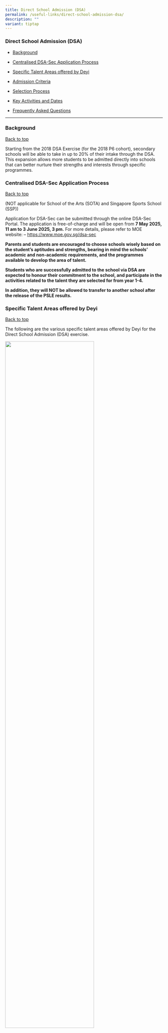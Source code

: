 ```yaml
---
title: Direct School Admission (DSA)
permalink: /useful-links/direct-school-admission-dsa/
description: ""
variant: tiptap
---
```

<h3>Direct School Admission (DSA)</h3>
<ul data-tight="true" class="tight">
<li>
<p><a href="#Background" rel="noopener noreferrer nofollow" target="_blank">Background</a>
</p>
</li>
<li>
<p><a href="#CentralisedDSA-SecApplicationProcess" rel="noopener noreferrer nofollow" target="_blank">Centralised DSA-Sec Application Process</a>
</p>
</li>
<li>
<p><a href="#SpecificTalentAreasofferedbyDeyi" rel="noopener noreferrer nofollow" target="_blank">Specific Talent Areas offered by Deyi</a>
</p>
</li>
<li>
<p><a href="#AdmissionCriteria" rel="noopener noreferrer nofollow" target="_blank">Admission Criteria</a>
</p>
</li>
<li>
<p><a href="#SelectionProcess" rel="noopener noreferrer nofollow" target="_blank">Selection Process</a>
</p>
</li>
<li>
<p><a href="#KeyActivitiesandDates" rel="noopener noreferrer nofollow" target="_blank">Key Activities and Dates</a>
</p>
</li>
<li>
<p><a href="#FrequentlyAskedQuestions" rel="noopener noreferrer nofollow" target="_blank">Frequently Asked Questions</a>
</p>
</li>
</ul>
<hr>
<h3>Background</h3>
<p><a href="#backtotop" rel="noopener noreferrer nofollow" target="_blank">Back to top</a>
</p>
<p>Starting from the 2018 DSA Exercise (for the 2018 P6 cohort), secondary
schools will be able to take in up to 20% of their intake through the DSA.
This expansion allows more students to be admitted directly into schools
that can better nurture their strengths and interests through specific
programmes.</p>
<h3>Centralised DSA-Sec Application Process&nbsp;</h3>
<p><a href="#backtotop" rel="noopener noreferrer nofollow" target="_blank">Back to top</a>
</p>
<p>(NOT applicable for School of the Arts (SOTA) and Singapore Sports School
(SSP))</p>
<p>Application for DSA-Sec can be submitted through the online DSA-Sec Portal.
The application is free-of-charge and will be open from&nbsp;<strong>7 May 2025, 11 am to 3 June 2025, 3 pm.</strong>&nbsp;For
more details, please refer to MOE website:&nbsp;–&nbsp;<a href="https://www.moe.gov.sg/dsa-sec" rel="noopener noreferrer nofollow" target="_blank">https://www.moe.gov.sg/dsa-sec</a>
</p>
<p><strong>Parents and students are encouraged to choose schools wisely based on the student’s aptitudes and strengths, bearing in mind the schools’ academic and non-academic requirements, and the programmes available to develop the area of talent.</strong>
</p>
<p><strong>Students who are successfully admitted to the school via DSA are expected to honour their commitment to the school, and participate in the activities related to the talent they are selected for from year 1-4.</strong>
</p>
<p><strong>In addition, they will NOT be allowed to transfer to another school after the release of the PSLE results.</strong>
</p>
<h3>Specific Talent Areas offered by Deyi</h3>
<p><a href="#backtotop" rel="noopener noreferrer nofollow" target="_blank">Back to top</a>
</p>
<p>The following are the various specific talent areas offered by Deyi for
the Direct School Admission (DSA) exercise.</p>
<div class="isomer-image-wrapper">
<img style="width: 75%;" height="auto" width="100%" alt="" src="/images/Useful Links/2025_DSA_Pic_1a.png">
</div>
<p>The table below gives more details of the specific talent areas offered
by Deyi for the Direct School Admission (DSA) exercise.</p>
<table style="minWidth: 50px">
<colgroup>
<col>
<col>
</colgroup>
<tbody>
<tr>
<th rowspan="1" colspan="1">
<p></p>
</th>
<th rowspan="1" colspan="1">
<p></p>
</th>
</tr>
<tr>
<td rowspan="1" colspan="1">
<p><strong>Visual and Performing Arts</strong>
</p>
</td>
<td rowspan="1" colspan="1">
<p>Since 2005, the Performing Arts have been an area of strength in Deyi.
In 2016, we integrated our arts education programmes with our Learning
for Life Programme (LLP) - NURTURING CONFIDENT COMMUNICATORS AND GRACIOUS
CITIZENS THROUGH THE ARTS. The LLP focuses on real-life experiential learning
to develop students’ character and values through various in-curriculum
Arts programmes such as Drama, Dance, Visual Art and Music.
<br>
<br>To develop every child to the fullest, Deyi aims to bring the Performing
Arts to the entire school population.
<br>
<br>The desired outcomes we envision for all Deyians in the areas of LLP are:
<br>
<br>• To be more culturally aware and appreciative of the various forms of
performing arts;
<br>• To learn at least one 'performing art' skill (i.e. to be able to dance,
act or sing reasonably well);
<br>• To perform in at least one school / public performance.
<br>
<br>Thus Performing Arts @ Deyi is about values inculcation, holistic development
of the child, expanding the common space amidst our rich and diverse cultural
heritage and fostering social responsibility so that our students will
become Active Learners, Gracious Citizens.
<br>
<br>All selected students will be recruited into Visual &amp; Performing Arts-related
CCAs namely, Art Club, School Band, Choir, Movement &amp; Dance, and English
Drama Club for a customised Talent Development Programme.</p>
</td>
</tr>
<tr>
<td rowspan="1" colspan="1">
<p><strong>Language and Humanities</strong> 
<br>
<br>Media/Journalism</p>
</td>
<td rowspan="1" colspan="1">
<p>Deyi's Applied Learning Programme (ALP) – AC3TIVE VOICE BROADCAST JOURNALISM
- commenced in 2016 and introduces students to the basics of Broadcast
Journalism, which develops and strengthens language literacy, critical
thinking and communication skills. The programme covers Mass Communication
&amp; Media, ICT in Information Gathering, and Writing &amp; Presenting.
Students collaborate to produce infographics and videos on a wide range
of topics that are broadcast to the school, thereby experiencing a deeper
engagement with language on authentic platforms to become competent, confident
and effective communicators.
<br>
<br>The desired outcomes we envision for all Deyians in the area of ALP are:
<br>
<br>• To be critical inventive thinkers and effective communicators in the
areas of broadcast and Journalism.
<br>• To be able to produce digital multi-media resources to communicate and
broadcast fact, opinions and perspectives.
<br>• To be able to communicate persuasively through spoken and written media.</p>
</td>
</tr>
<tr>
<td rowspan="1" colspan="1">
<p><strong>Leadership</strong>
</p>
</td>
<td rowspan="1" colspan="1">
<p>Deyi develops leaders who are active contributors to the community, equipped
with 21st century skills, and possess a passion to serve. We seek individuals
who have shown aptitude in service and leadership in their primary schools
or one who has keen interest in community service and would like to lead
in this aspect.
<br>
<br>Students who are selected can expect to have their leadership skills and
values developed through a mentoring programme. They will be paired with
our Student Council Exco members to plan and execute a project to influence
our community in exhibiting kindness. The project will be guided by teachers
in-charged of student leadership and regular reflections will be facilitated
to help them crystalise their learning. They will also be invited for school-based
leadership workshops/camps.
<br>
<br>Our Uniformed Groups (NCC, NPCC &amp; SJB) are all sustained Gold Units
which have achieved outstanding performance in Zonal &amp; National Competitions
[e.g. Precision Drill Squad competition (NCC) and 1st Aid &amp; Home Nursing
competition (SJB).]</p>
</td>
</tr>
<tr>
<td rowspan="1" colspan="1">
<p><strong>Sports and Games</strong>
</p>
</td>
<td rowspan="1" colspan="1">
<p>The Deyi student athlete is a sportsperson of character whose pursuit
of excellence is unwavering. By participating in sports, students can develop
enduring positive character traits and sportsmanship which can prepare
them for future, authentic situations. The Deyi athlete is the embodiment
of the school values - dedication, diligence, determination, discipline,
care and integrity.
<br>
<br>The school has traditionally done well in Zonal and National competitions.
The Basketball Girls team has won the Zonal title 3 times in the past decade.
The Table Tennis (Girls &amp; Boys) have both achieved top 4 placing in
the Zonal tournament. Additionally, our Handball Girls team (made up of
students from the various sports groups) has won the National title a total
of 9 times (Under-15/Under-17 Division) since its inaugural season in 2012.
Our Football Girls qualified for the 2025 NSG League 2 finals and emerged
as League 2 1st Runners-Up in the tournament.
<br>
<br>Student athletes who join our sports development programme can look forward
to many opportunities to represent our school in both MOE-sanctioned and
external competitions. In doing so, Deyi has nurtured many future leaders
who went on to captain their various sports teams in their tertiary institutions
as well as represent Singapore in the various international tournaments.</p>
</td>
</tr>
<tr>
<td rowspan="1" colspan="1">
<p><strong>Science, Technology, Engineering and Mathematics</strong> 
<br>
<br>Robotics</p>
</td>
<td rowspan="1" colspan="1">
<p>Deyi Secondary School is proud to introduce Robotics as a new talent area
for the <strong>Direct School Admission (DSA) programme</strong>. This opportunity
is designed for students with a passion for robotics, programming, and
problem-solving in real-world challenges. Our <strong>Robotics Club</strong> has
consistently demonstrated excellence in national and international competitions.
Notable achievements include:
<br>
<br><strong>Champion – RoboCup Singapore Rescue Line Entry Competition</strong> (2023,
2024)
<br>
<br><strong>Asia-Pacific Winner – RoboCup Rescue Line Entry Competition</strong> (2024,
Qingdao, China)
<br>
<br>By joining Deyi's Robotics programme, students will:
<br>
<br>• Gain hands-on experience in coding, automation, and AI-driven robotics
<br>
<br>• Train under dedicated mentors and participate in top-tier competitions
<br>
<br>• Collaborate with like-minded peers in a vibrant, innovative environment
<br>
<br>We welcome passionate and creative students who aspire to push the boundaries
of robotics technology. <strong>Join us and be part of a winning team that engineers the future!</strong>
</p>
</td>
</tr>
</tbody>
</table>
<h3>Admission Criteria</h3>
<p><a href="#backtotop" rel="noopener noreferrer nofollow" target="_blank">Back to top</a>
</p>
<p><strong>1. Learning Disposition</strong> 
<br>Student must show diligence and positive attitude towards schoolwork.</p>
<p><strong>2. Ability in relevant areas of Specific Talent selected</strong>
</p>
<p><strong>3. Accomplishments in relevant areas of Specific Talent selected</strong> 
<br>Accomplishments in the relevant areas will be taken into consideration.
For example:</p>
<ul data-tight="true" class="tight">
<li>
<p>Achievement in intra-school, inter-schools or equivalent competitions
and performances.&nbsp;</p>
</li>
<li>
<p>Experience of performance, choreography work, scriptwriting, journalistic
work, multi-media production etc.; for class, school, community outreach
concerts, etc. (if any)</p>
</li>
<li>
<p>Participation and level of representation (e.g. school/club/country) in
events (e.g. public concerts, national/international tournaments, Community/Grassroots
events, cultural exchanges, etc.) (if any)</p>
</li>
<li>
<p>Leadership appointments held in CCAs or Student Leadership Groups</p>
</li>
</ul>
<p>Applicants who do not have prior experience may also apply. The school
will assess applicants based on the selection criteria, which may include
assessing the potential of the applicants.</p>
<p><strong>4. Audition/Trial</strong> 
<br>Student must pass an audition/trial, in the relevant areas of Specific
Talent, conducted by the school. The following is a brief description of
the various auditions/trials.
<br>
</p>
<div class="isomer-image-wrapper">
<img style="width: 75%;" height="auto" width="100%" alt="" src="/images/Useful Links/2025_DSA_Pic_2.png">
</div>
<p>Trials and auditions will usually be conducted on <strong>Tuesdays</strong> and <strong>Thursdays</strong> as
these are the school’s designated CCA Days.</p>
<p><strong>5. Panel Interview</strong> 
<br>Student must pass an interview conducted by a panel made up of:&nbsp;<u>Vice–Principal,&nbsp;HOD/SH&nbsp;</u> of
the relevant talent area (e.g. Aesthetics, English, Student Leadership
Physical Education) and the&nbsp;<u> CCA Teacher-In-Charge </u>&nbsp;of
the specific talent area.</p>
<p><strong>Please note that meeting all the criteria does not guarantee the student will be shortlisted/given an offer.</strong>
</p>
<h3>Selection Process</h3>
<p>The selection criteria and process for the talent areas&nbsp;will&nbsp;be
updated by early-May. For more information on DSA-Sec, please refer to
the MOE website at&nbsp;<a href="https://www.moe.gov.sg/dsa-sec" rel="noopener noreferrer nofollow" target="_blank">https://www.moe.gov.sg/dsa-sec</a>
</p>
<p><strong>Stage 1 – Short-listing</strong> 
<br>Candidates will first be short-listed based on&nbsp;<strong>Criteria 1–3</strong>.
All shortlisted candidates after Stage 1 will be informed by&nbsp;<strong>25 July 2025</strong>&nbsp;of
their interview and audition dates. Non-shortlisted candidates will also
be informed that they are unsuccessful in their application.</p>
<p><strong>Stage 2 – Audition/Trial</strong> 
<br>Short-listed candidates will be required to undergo an audition/trial.</p>
<p><strong>Stage 3 – Panel Interview</strong> 
<br>Shortlisted candidates will be interviewed by a panel made up of:&nbsp;<u> Vice–Principal,&nbsp;HOD/SH </u>&nbsp;of
the relevant talent area (e.g. Aesthetics, English, Student Leadership,
Physical Education) and the&nbsp;<u> CCA Teacher-In-Charge </u>&nbsp;of
the specific talent area.</p>
<p>After Stage 2 (Audition/Trial) and Stage 3 (Panel Interview), the results
will be compiled and all shortlisted candidates will be notified between
25 Aug and 4 Sep 2025&nbsp;if they have been given a Confirmed Offer, put
on the Waiting List or if the school is unable to offer them a place.</p>
<p>Those given a Confirmed Offer are guaranteed a place in the school in
a course [Express, Normal (Academic) or Normal (Technical)] which the student
is eligible for. This is based on the PSLE aggregate of the student.</p>
<h3>Key Activities and Dates</h3>
<table style="minWidth: 50px">
<colgroup>
<col>
<col>
</colgroup>
<tbody>
<tr>
<th rowspan="1" colspan="1">
<p>Timeline</p>
</th>
<th rowspan="1" colspan="1">
<p>Key Activities</p>
</th>
</tr>
<tr>
<td rowspan="1" colspan="1">
<p>7 May, 11 am – 3 Jun, 3 pm</p>
</td>
<td rowspan="1" colspan="1">
<p>Online Application Stage. (Through centralised DSA-Sec Portal)
<br>
</p>
</td>
</tr>
<tr>
<td rowspan="1" colspan="1">
<p>By 25 Jul</p>
</td>
<td rowspan="1" colspan="1">
<p>All shortlisted applicants will be informed of their audition/trial date.</p>
</td>
</tr>
<tr>
<td rowspan="1" colspan="1">
<p>30 Jun – 4 Sep</p>
</td>
<td rowspan="1" colspan="1">
<p>Selection Stage. Trials and auditions will usually be conducted on <strong>Tuesdays</strong> and <strong>Thursdays</strong> as
these are the school’s designated CCA Days.</p>
</td>
</tr>
<tr>
<td rowspan="1" colspan="1">
<p>25 Aug - 4 Sep</p>
</td>
<td rowspan="1" colspan="1">
<p>All shortlisted candidates will be notified by post as to whether he/she
is on the confirmed, waiting or rejected list.</p>
</td>
</tr>
<tr>
<td rowspan="1" colspan="1">
<p>27 Oct – 31 Oct</p>
</td>
<td rowspan="1" colspan="1">
<p>Exercise School Preference Stage.</p>
</td>
</tr>
<tr>
<td rowspan="1" colspan="1">
<p>Mid-end Nov</p>
</td>
<td rowspan="1" colspan="1">
<p>DSA Allocation</p>
</td>
</tr>
<tr>
<td rowspan="1" colspan="1">
<p>Late Nov</p>
</td>
<td rowspan="1" colspan="1">
<p>Results Release Stage.</p>
</td>
</tr>
</tbody>
</table>
<h3>Frequently Asked Questions</h3>
<p><strong>1. What type of students are you looking for?</strong> 
<br>We are looking for students who have relevant experience and achievement
in the various Specific Talent Areas offered. He/She must also possess
diligence and a positive attitude in schoolwork.</p>
<p><strong>2. Is there a minimum requirement?</strong> 
<br>Accomplishments in the various Specific Talent Areas offered will be an
advantage. All students who can fulfil the criteria listed in the section
on Admission Criteria will be eligible.&nbsp;</p>
<p><strong>3. How will you select students?</strong> 
<br>Shortlisted applicants will undergo an audition/trial and an interview.
A panel comprising the Vice–Principal, Key personnel and Teachers in-charge
of the related CCAs will make the selection.</p>
<p><strong>4. Beyond the Specific Talent Areas stated, what else does Deyi Secondary offer for my child?</strong> 
<br>In line with the school's vision, Deyians must be equipped with the necessary
skills, knowledge and attitudes to face the challenges of the world, be
'agile' in their response to changes and have the courage to explore new
frontiers. Underlying all these is the courage to make a difference to
the community.</p>
<p>Our school’s Applied Learning Programme (ALP) is Broadcast Journalism
which seeks to develop confident and articulate speakers. Our Learning
for Life Programme (LLP) is Visual and Performing Arts which seeks to nurture
confident communicators and gracious citizens.</p>
<p>As part of our IT Enrichment Programme, students can also look forward
to creating a Dashboard to help users make sense of large data using the
Power BI Business Analytics Software or building a Clinometer with trigonometry
concepts using MakeCode for micro:bit and using it to measure structures
in the school.</p>
<p>Our comprehensive range of core and enrichment programmes also include
the Character Development Programme, Science Enrichment Programme and various
others will expose students to experiences that provide them with opportunities
to learn new skills, develop resilience and form a social conscience.</p>
<p><strong>5. How heavily involved will my child be in this CCA and what academic assistance will you provide my child?</strong> 
<br>Training and practices for the various CCAs are held 2 times a week. The
frequency and intensity will increase nearing competition season. The school
has an academic monitoring system in place to identify students that require
remediation and academic guidance.&nbsp;</p>
<p><strong>6. Will there be additional fees?</strong> 
<br>There will not be any additional fees beyond our current standard practice:</p>
<p>The school will provide for the basic requirements (e.g. musical instruments,
costumes, etc).</p>
<p>Additional items such as special training courses, overseas cultural exchanges,
etc will be heavily subsidised by the school, but students will be expected
to bear a certain percentage of the costs. The students' Edusave funds
can usually be tapped for this purpose.</p>
<p>The school will ensure that no one is denied any opportunity due to financial
difficulties. We will endeavour to work out a suitable arrangement to ensure
that anyone who qualifies on merit for any opportunity is able to take
it up.</p>
<p><strong>7. If my child does not progress up to expectation, what will the school do?</strong> 
<br>The school will assess the situation and discuss the matter with you (parents/guardian)
to ensure that your child progresses at a pace he/she is comfortable with.</p>
<h5>General FAQs on the DSA – Sec Exercise</h5>
<p><strong>1. What is DSA - Sec Exercise?</strong> 
<br>The DSA-Sec Exercise was first introduced in 2004 as part of MOE's move
towards a more flexible and broad-based education system. Under the DSA-Sec
Exercise, schools will be able to select a percentage of their students
for admission outside of the centralised posting system, via their own
selection criteria. These criteria can include diverse academic and non-academic
achievements and talents.</p>
<p><strong>2. How much flexibility is given to schools to select their students?</strong> 
<br>In general, schools can decide on their admission criteria, so long as
they are meritocratic and transparent.</p>
<p><strong>3. How will the students be admitted into the participating schools?</strong> 
<br>Students who meet the school-based admission criteria will be made a Confirmed
Offer or placed on the Waiting List by the school. Students given a Confirmed
Offer are guaranteed a place in the school, in a course [Express, Normal
(Academic) or Normal (Technical)] which the student is eligible for. This
is based on the PSLE aggregate of the student.</p>
<p>Students placed on the Waiting List are not guaranteed a place and their
admission will be based on available vacancies.</p>
<p>Students on the Rejected List are deemed rejected by the school. However,
they may still opt for the school during the S1 Posting Exercise.</p>
<p><strong>4. Can a student receive more than 1 confirmed offer?</strong> 
<br>Yes. MOE will consolidate all the offers the student has received from
the various schools in the School Preference Form which will be sent to
the student. Candidates who have been identified under the Confirmed List
and the Waiting List of a school will be asked to indicate their preference
for up to a maximum of 3 schools. This will be done at their Primary schools.
Amendments or cancellations will not be allowed after the closure of the
Exercise School Preference Stage.</p>
<p><strong>5. When will the student know the outcome of his choice?</strong> 
<br>Candidates currently studying in our MOE schools will be informed of their
DSA allocation results together with the release of PSLE results through
their primary schools. Other candidates (currently not studying in our
MOE schools) will have to collect their DSA allocation results from MOE
HQ Customer Service Centre, located in 1 North Buona Vista Drive, Podium
Block MOE Building, S(138675).</p>
<p>Successful DSA Candidates will be issued with a Direct Admission Slip,
informing them of the school that had accepted them. These students will
not be allowed to make any school selection in the centralised S1 Posting
Exercise. Unsuccessful DSA Candidates will also be issued with a S1 Option
Form, informing them that their DSA application had been unsuccessful.
These students must complete their S1 Option Form and submit it to their
primary school.</p>
<p><strong>6. Will there be enough places for students who wish to enrol in the school via the Sec 1 Posting Exercise?</strong> 
<br>As there is a cap of&nbsp;20%&nbsp;for Deyi Secondary's enrolment under
DSA-Sec exercise there will still be 80% of places available for enrolment
under the Sec 1 Posting Exercise.</p>
<p><strong>7. Useful Links</strong>
<br>
</p>
<table style="minWidth: 50px">
<colgroup>
<col>
<col>
</colgroup>
<tbody>
<tr>
<th rowspan="1" colspan="1">
<p></p>
</th>
<th rowspan="1" colspan="1">
<p></p>
</th>
</tr>
<tr>
<td rowspan="1" colspan="1">
<p>DSA-Sec Main Webpage</p>
</td>
<td rowspan="1" colspan="1">
<p>https://www.moe.gov.sg/dsa-sec</p>
</td>
</tr>
<tr>
<td rowspan="1" colspan="1">
<p>Instructions on Application (Mainstream students)</p>
</td>
<td rowspan="1" colspan="1">
<p>https://go.gov.sg/dsa-sec-application</p>
</td>
</tr>
<tr>
<td rowspan="1" colspan="1">
<p>Instructions on Application (Non Mainstream Students)</p>
</td>
<td rowspan="1" colspan="1">
<p>https://go.gov.sg/nmsdsa-sec-application</p>
</td>
</tr>
<tr>
<td rowspan="1" colspan="1">
<p>Direct to DSA-Sec Portal (Mainstream Students)</p>
</td>
<td rowspan="1" colspan="1">
<p>https://go.gov.sg/apply-dsa-sec</p>
</td>
</tr>
<tr>
<td rowspan="1" colspan="1">
<p>Direct to DSA-Sec Portal (Non Mainstream Students)</p>
</td>
<td rowspan="1" colspan="1">
<p>https://go.gov.sg/apply-dsa-sec-nms</p>
</td>
</tr>
<tr>
<td rowspan="1" colspan="1">
<p>DSA-Sec iFAQs</p>
</td>
<td rowspan="1" colspan="1">
<p>https://go.gov.sg/dsa-secfaqs</p>
</td>
</tr>
<tr>
<td rowspan="1" colspan="1">
<p>DSA-Sec School Finder</p>
</td>
<td rowspan="1" colspan="1">
<p>https://go.gov.sg/dsa-secschfinder</p>
</td>
</tr>
</tbody>
</table>
<p></p>